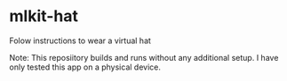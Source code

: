 # mlkit-hat
Folow instructions to wear a virtual hat

Note: This reposiitory builds and runs without any additional setup. I have only tested this app on a physical device.
